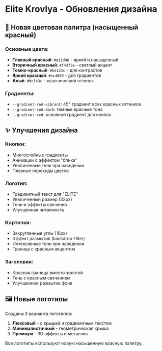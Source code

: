 # Elite Krovlya - Обновления дизайна

## 🎨 Новая цветовая палитра (насыщенный красный)

### Основные цвета:
- **Главный красный**: `#e11d48` - яркий и насыщенный
- **Вторичный красный**: `#f43f5e` - светлый акцент  
- **Темно-красный**: `#be123c` - для контрастов
- **Яркий красный**: `#ec4899` - для градиентов
- **Алый**: `#dc143c` - классический оттенок

### Градиенты:
- `--gradient-red-vibrant`: 45° градиент всех красных оттенков
- `--gradient-red-dark`: темные красные тона
- `--gradient-red`: основной градиент для кнопок

## ✨ Улучшения дизайна

### Кнопки:
- Многослойные градиенты
- Анимации с эффектом "блика"
- Увеличенные тени при наведении
- Плавные переходы цветов

### Логотип:
- Градиентный текст для "ELITE"
- Увеличенный размер (32px)
- Тени и эффекты свечения
- Улучшенная читаемость

### Карточки:
- Закругленные углы (16px)
- Эффект размытия (backdrop-filter)
- Интенсивные тени при наведении
- Граница с красным акцентом

### Заголовки:
- Красная граница вместо золотой
- Тень с красным свечением
- Улучшенное размытие фона

## 🖼️ Новые логотипы

Созданы 3 варианта логотипов:
1. **Люксовый** - с крышей и градиентным текстом
2. **Минималистичный** - геометрическая крыша
3. **Премиум** - 3D эффекты и металлик

Все логотипы используют новую насыщенную красную палитру.